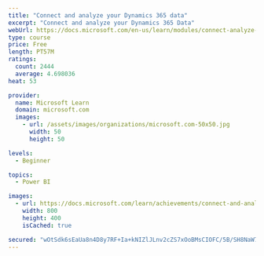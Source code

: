 ```yaml
---
title: "Connect and analyze your Dynamics 365 data​"
excerpt: "Connect and analyze your Dynamics 365 Data​"
webUrl: https://docs.microsoft.com/en-us/learn/modules/connect-analyze-dynamics-365-data/
type: course
price: Free
length: PT57M
ratings:
  count: 2444
  average: 4.698036
heat: 53

provider:
  name: Microsoft Learn
  domain: microsoft.com
  images:
    - url: /assets/images/organizations/microsoft.com-50x50.jpg
      width: 50
      height: 50

levels:
  - Beginner

topics:
  - Power BI

images:
  - url: https://docs.microsoft.com/learn/achievements/connect-and-analyze-your-microsoft-dynamics-365-data-social.png
    width: 800
    height: 400
    isCached: true

secured: "wOtSdk6sEaUa8n4D8y7RF+Ia+kNIZlJLnv2cZS7xOoBMsCIOFC/5B/SH8NaW7cl/jSPNMSiYOHu/NfsOP9p9pi742ggcwK0jVRep9ZQfKTInuxaMXKbbDwgBdAtN/jQPwxtplwFHxPdk1PCZDfND7z1++ysP0bKIY2y6CCRGkEH6hKThrA9cpQQ/JUm+Iet12Gdy5FGC4wjXdwWy3P7rfxqOdPnt8myZB5xuJBmiJeuyqkOMuNgL6fPIrDVDJPbQLIuJ22UFXgsB0HZwi5Uj0csHZ5Zn01TTI8zPCVReWfRZsRXgyvA1iKojyMMKQRmVaum5o3Aw1UCafdKNHkLh76rEL8G8E0qZMcDUtBtiwhfYuJ1wOSl4U5CUzHbV+2WcYxUvih8NyuOn2SQwe7saDlppXSVAV+TnCA+kub9isU0=;YG3wareErPt/iddm+25k5g=="
---
```


